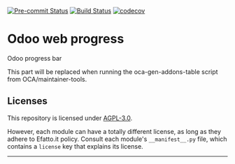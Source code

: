 
<!-- /!\ Non OCA Context : Set here the badge of your runbot / runboat instance. -->
[![Pre-commit Status](https://github.com/sergiocorato/odoo-web-progress/actions/workflows/pre-commit.yml/badge.svg?branch=14.0)](https://github.com/sergiocorato/odoo-web-progress/actions/workflows/pre-commit.yml?query=branch%3A14.0)
[![Build Status](https://github.com/sergiocorato/odoo-web-progress/actions/workflows/test.yml/badge.svg?branch=14.0)](https://github.com/sergiocorato/odoo-web-progress/actions/workflows/test.yml?query=branch%3A14.0)
[![codecov](https://codecov.io/gh/sergiocorato/odoo-web-progress/branch/14.0/graph/badge.svg)](https://codecov.io/gh/sergiocorato/odoo-web-progress)
<!-- /!\ Non OCA Context : Set here the badge of your translation instance. -->

<!-- /!\ do not modify above this line -->

# Odoo web progress

Odoo progress bar

<!-- /!\ do not modify below this line -->

<!-- prettier-ignore-start -->

[//]: # (addons)

This part will be replaced when running the oca-gen-addons-table script from OCA/maintainer-tools.

[//]: # (end addons)

<!-- prettier-ignore-end -->

## Licenses

This repository is licensed under [AGPL-3.0](LICENSE).

However, each module can have a totally different license, as long as they adhere to Efatto.it
policy. Consult each module's `__manifest__.py` file, which contains a `license` key
that explains its license.

----
<!-- /!\ Non OCA Context : Set here the full description of your organization. -->
